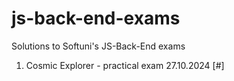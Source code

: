 # js-back-end-exams
Solutions to Softuni's JS-Back-End exams

1. Cosmic Explorer - practical exam 27.10.2024 [#]